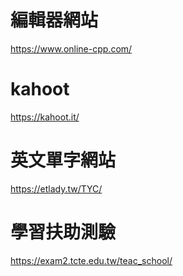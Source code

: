 # 編輯器網站
https://www.online-cpp.com/


# kahoot
https://kahoot.it/

# 英文單字網站
https://etlady.tw/TYC/

# 學習扶助測驗
https://exam2.tcte.edu.tw/teac_school/
